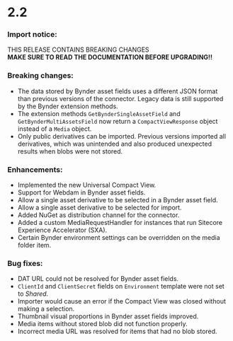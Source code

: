 # 2.2

### Import notice:

THIS RELEASE CONTAINS BREAKING CHANGES  
**MAKE SURE TO READ THE DOCUMENTATION BEFORE UPGRADING!!**

### Breaking changes:

- The data stored by Bynder asset fields uses a different JSON format than previous versions of the connector. Legacy data is still supported by the Bynder extension methods.
- The extension methods `GetBynderSingleAssetField` and `GetBynderMultiAssetsField` now return a `CompactViewResponse` object instead of a `Media` object. 
- Only public derivatives can be imported. Previous versions imported all derivatives, which was unintended and also produced unexpected results when blobs were not stored.

### Enhancements:

- Implemented the new Universal Compact View.
- Support for Webdam in Bynder asset fields.
- Allow a single asset derivative to be selected in a Bynder asset field. 
- Allow a single asset derivative to be selected for import.
- Added NuGet as distribution channel for the connector.
- Added a custom MediaRequestHandler for instances that run Sitecore Experience Accelerator (SXA).
- Certain Bynder environment settings can be overridden on the media folder item.

### Bug fixes:

- DAT URL could not be resolved for Bynder asset fields.
- `ClientId` and `ClientSecret` fields on `Environment` template were not set to _Shared_.
- Importer would cause an error if the Compact View was closed without making a selection.
- Thumbnail visual proportions in Bynder asset fields improved.
- Media items without stored blob did not function properly. 
- Incorrect media URL was resolved for items that had no blob stored.